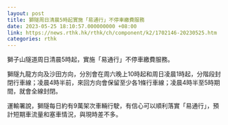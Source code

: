 ```yaml
---
layout: post
title: 獅隧周日清晨5時起實施「易通行」不停車繳費服務
date: 2023-05-25 18:10:57.000000000 +08:00
link: https://news.rthk.hk/rthk/ch/component/k2/1702146-20230525.htm
categories: rthk
---
```


獅子山隧道周日清晨5時起，實施「易通行」不停車繳費服務。

獅隧九龍方向及沙田方向，分別會在周六晚上10時起和周日凌晨1時起，分階段封閉行車線；凌晨4時半前，來回方向會保留至少各1條行車線；凌晨4時半至5時期間，就會全線封閉。

運輸署說，獅隧每日約有9萬架次車輛行駛，有信心可以順利落實「易通行」，預計短期車流量和塞車情況，與現時差不多。
